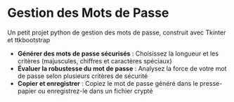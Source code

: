 # Gestion des Mots de Passe

Un petit projet python de gestion des mots de passe, construit avec Tkinter et ttkbootstrap

- **Générer des mots de passe sécurisés** : Choisissez la longueur et les critères (majuscules, chiffres et caractères spéciaux)
- **Évaluer la robustesse du mot de passe** : Analysez la force de votre mot de passe selon plusieurs critères de sécurité
- **Copier et enregistrer** : Copiez le mot de passe généré dans le presse-papier ou enregistrez-le dans un fichier crypté
